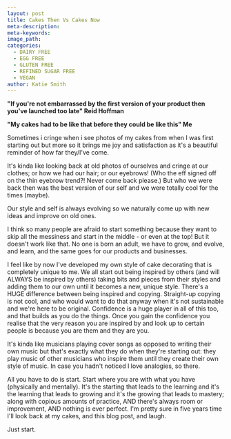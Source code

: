 ```yaml
---
layout: post
title: Cakes Then Vs Cakes Now
meta-description:
meta-keywords:
image_path:
categories:
  - DAIRY FREE
  - EGG FREE
  - GLUTEN FREE
  - REFINED SUGAR FREE
  - VEGAN
author: Katie Smith
---
```


**"If you're not embarrassed by the first version of your product then you've launched too late" Reid Hoffman**

**"My cakes had to be like that before they could be like this" Me**

Sometimes i cringe when i see photos of my cakes from when I was first starting out but more so it brings me joy and satisfaction as it's a beautiful reminder of how far they/I've come.

It's kinda like looking back at old photos of ourselves and cringe at our clothes; or how we had our hair; or our eyebrows\! (Who the eff signed off on the thin eyebrow trend?\! Never come back please.) But who we were back then was the best version of our self and we were totally cool for the times (maybe).

Our style and self is always evolving so we naturally come up with new ideas and improve on old ones.

I think so many people are afraid to start something because they want to skip all the messiness and start in the middle - or even at the top\! But it doesn't work like that. No one is born an adult, we have to grow, and evolve, and learn, and the same goes for our products and businesses.

I feel like by now I've developed my own style of cake decorating that is completely unique to me. We all start out being inspired by others (and will ALWAYS be inspired by others) taking bits and pieces from their styles and adding them to our own until it becomes a new, unique style. There's a HUGE difference between being inspired and copying. Straight-up copying is not cool, and who would want to do that anyway when it's not sustainable and we're here to be original. Confidence is a huge player in all of this too, and that builds as you do the things. Once you gain the confidence you realise that the very reason you are inspired by and look up to certain people is because you are them and they are you.

It's kinda like musicians playing cover songs as opposed to writing their own music but that's exactly what they do when they're starting out: they play music of other musicians who inspire them until they create their own style of music. In case you hadn't noticed I love analogies, so there.

All you have to do is start. Start where you are with what you have (physically and mentally). It's the starting that leads to the learning and it's the learning that leads to growing and it's the growing that leads to mastery; along with copious amounts of practice, AND there's always room or improvement, AND nothing is ever perfect. I'm pretty sure in five years time I'll look back at my cakes, and this blog post, and laugh.

Just start.